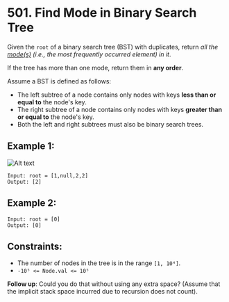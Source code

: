 # 501. Find Mode in Binary Search Tree

Given the `root` of a binary search tree (BST) with duplicates, return _all the [mode(s)](https://en.wikipedia.org/wiki/Mode_(statistics)) (i.e., the most frequently occurred element) in it_.

If the tree has more than one mode, return them in **any order**.

Assume a BST is defined as follows:

- The left subtree of a node contains only nodes with keys **less than or equal to** the node's key.
- The right subtree of a node contains only nodes with keys **greater than or equal to** the node's key.
- Both the left and right subtrees must also be binary search trees.

## Example 1:

![Alt text](https://assets.leetcode.com/uploads/2021/03/11/mode-tree.jpg)

```
Input: root = [1,null,2,2]
Output: [2]
```

## Example 2:

```
Input: root = [0]
Output: [0]
```

## Constraints:

- The number of nodes in the tree is in the range `[1, 10⁴]`.
- `-10⁵ <= Node.val <= 10⁵`

**Follow up**: Could you do that without using any extra space? (Assume that the implicit stack space incurred due to recursion does not count).

